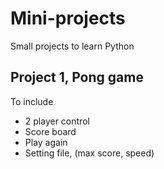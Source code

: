 # Mini-projects
Small projects to learn Python

## Project 1, Pong game
To include
- 2 player control
- Score board
- Play again
- Setting file, (max score, speed)
